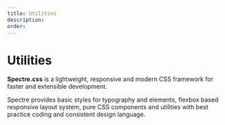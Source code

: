 ```yaml
---
title: Utilities
description: 
order: 
---
```


# Utilities

**Spectre.css** is a lightweight, responsive and modern CSS framework for faster and extensible development.

Spectre provides basic styles for typography and elements, flexbox based responsive layout system, pure CSS components and utilities with best practice coding and consistent design language.
 
<div class="docs-demo columns">
  <Card title="Color" 
        desc="Colors for text, link and background"
        path="utilities/colors.html" />
  <Card title="Cursor" 
        desc="Mouse cursor to display when mouseover"
        path="utilities/cursors.html" />
  <Card title="Display" 
        desc="Display and hidden things"
        path="utilities/display.html" />
  <Card title="Divider" 
        desc="Separating elements"
        path="utilities/divider.html" />
  <Card title="Loading" 
        desc="Indicating loading or updating state"
        path="utilities/loading.html" />
  <Card title="Position" 
        desc="Useful layout and position things"
        path="utilities/position.html" />
  <Card title="Shape" 
        desc="Changing element shapes"
        path="utilities/shapes.html" />
  <Card title="Text" 
        desc="Text alignment, styles and overflow things"
        path="utilities/text.html" />
</div>
